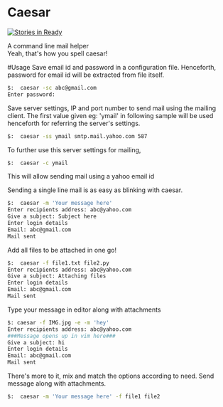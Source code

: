 Caesar
======
[![Stories in Ready](https://badge.waffle.io/tanjot/caesar.png?label=ready&title=Ready)](https://waffle.io/tanjot/caesar)

A command line mail helper  
Yeah, that's how you spell caesar!  

#Usage
Save email id and password in a configuration file. Henceforth, password for
email id  will be extracted from file itself. 
```sh
$:  caesar -sc abc@gmail.com
Enter password:
```

Save server settings, IP and port number to send mail using the mailing client. The first value given eg: 'ymail' in
following sample will be used henceforth for referring the server's settings.
```sh
$:  caesar -ss ymail smtp.mail.yahoo.com 587  
```

To further use this server settings for mailing,
```sh
$:  caesar -c ymail
```
This will allow sending mail using a yahoo email id

Sending a single line mail is as easy as blinking with caesar.
```sh
$:  caesar -m 'Your message here'
Enter recipients address: abc@yahoo.com
Give a subject: Subject here
Enter login details
Email: abc@gmail.com
Mail sent
```

Add all files to be attached in one go!
```sh
$:  caesar -f file1.txt file2.py
Enter recipients address: abc@yahoo.com
Give a subject: Attaching files
Enter login details
Email: abc@gmail.com
Mail sent
```

Type your message in editor along with attachments
```sh
$: caesar -f IMG.jpg -e -m 'hey'                                                                            
Enter recipients address: abc@yahoo.com
###Message opens up in vim here###
Give a subject: hi
Enter login details
Email: abc@gmail.com
Mail sent
```


There's more to it, mix and match the options according to need. Send message
along with attachments.
```sh
$:  caesar -m 'Your message here' -f file1 file2
```
